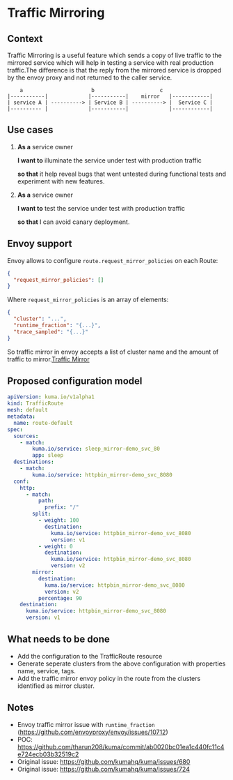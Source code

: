 # Traffic Mirroring

## Context

Traffic Mirroring is a useful feature which sends a copy of live traffic to the mirrored service which will help in testing a service with real production traffic.The difference is that the reply from the mirrored service is dropped by the envoy proxy and not returned to the caller service.

        a                      b                     c
    |-----------|             |-----------|    mirror   |------------|
    | service A | ----------> | Service B | ----------> |  Service C |
    |---------- |             |-----------|             |------------|
## Use cases

1. **As a** service owner

   **I want to** illuminate the service under test with production traffic

   **so that** it help reveal bugs that went untested during functional tests and experiment with new features.

2. **As a** service owner

   **I want to** test the service under test with production traffic

   **so that** I can avoid canary deployment.
## Envoy support

Envoy allows to configure `route.request_mirror_policies` on each Route:
```json
{
  "request_mirror_policies": []
}
```
Where `request_mirror_policies` is an array of elements:
```json
{
  "cluster": "...",
  "runtime_fraction": "{...}",
  "trace_sampled": "{...}"
}
```
So traffic mirror in envoy accepts a list of cluster name and the amount of traffic to mirror.[Traffic Mirror](https://www.envoyproxy.io/docs/envoy/latest/api-v3/config/route/v3/route_components.proto.html#envoy-v3-api-msg-config-route-v3-routeaction-requestmirrorpolicy)
## Proposed configuration model

```yaml
apiVersion: kuma.io/v1alpha1
kind: TrafficRoute
mesh: default
metadata:
  name: route-default
spec:
  sources:
    - match:
        kuma.io/service: sleep_mirror-demo_svc_80
        app: sleep
  destinations:
    - match:
        kuma.io/service: httpbin_mirror-demo_svc_8080
  conf:
    http:
      - match:
          path:
            prefix: "/"
        split:
          - weight: 100
            destination:
              kuma.io/service: httpbin_mirror-demo_svc_8080
              version: v1
          - weight: 0
            destination:
              kuma.io/service: httpbin_mirror-demo_svc_8080
              version: v2
        mirror:
          destination:
            kuma.io/service: httpbin_mirror-demo_svc_8080
            version: v2
          percentage: 90
    destination:
      kuma.io/service: httpbin_mirror-demo_svc_8080
      version: v1
```

## What needs to be done

- Add the configuration to the TrafficRoute resource
- Generate seperate clusters from the above configuration with properties name, service, tags.
- Add the traffic mirror envoy policy in the route from the clusters identified as mirror cluster.

## Notes

- Envoy traffic mirror issue with `runtime_fraction` (https://github.com/envoyproxy/envoy/issues/10712)
- POC: https://github.com/tharun208/kuma/commit/ab0020bc01ea1c440fc11c4e724ecb03b32519c2
- Original issue: https://github.com/kumahq/kuma/issues/680
- Original issue: https://github.com/kumahq/kuma/issues/724

